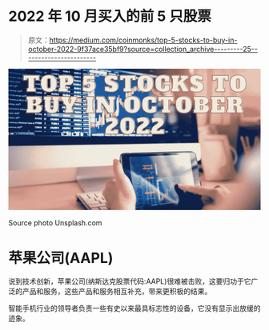 # 2022 年 10 月买入的前 5 只股票

> 原文：<https://medium.com/coinmonks/top-5-stocks-to-buy-in-october-2022-9f37ace35bf9?source=collection_archive---------25----------------------->

![](img/0e6dd54a61870b6d1582e52a65419982.png)

Source photo Unsplash.com

# 苹果公司(AAPL)

说到技术创新，苹果公司(纳斯达克股票代码:AAPL)很难被击败，这要归功于它广泛的产品和服务，这些产品和服务相互补充，带来更积极的结果。

智能手机行业的领导者负责一些有史以来最具标志性的设备，它没有显示出放缓的迹象。